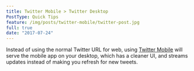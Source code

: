 ```yaml
---
title: Twitter Mobile > Twitter Desktop
PostType: Quick Tips
feature: /img/posts/twitter-mobile/twitter-post.jpg
full: true
date: "2017-07-24"
---
```


Instead of using the normal Twitter URL for web, using [Twitter Mobile](https://mobile.twitter.com/) will serve the mobile app on your desktop, which has a cleaner UI, and streams updates instead of making you refresh for new tweets.
